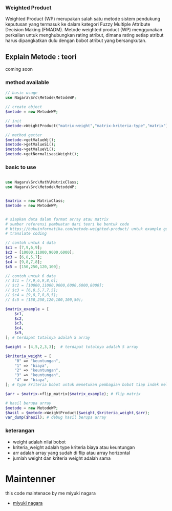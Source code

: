 ### Weighted Product

Weighted Product (WP) merupakan salah satu metode sistem pendukung keputusan yang termasuk ke dalam kategori Fuzzy Multiple Attribute Decision Making (FMADM). Metode weighted product (WP) menggunakan perkalian untuk menghubungkan rating atribut, dimana rating setiap atribut harus dipangkatkan dulu dengan bobot atribut yang bersangkutan.

## Explain Metode : teori

coming soon

### method available

```php
// basic usage
use Nagara\Src\Metode\MetodeWP;

// create object
$metode = new MetodeWP;

// init
$metode->WeightProduct("matrix-weight","matrix-kriteria-type","matrix");

// method getter
$metode->getValueWj();
$metode->getValueSi();
$metode->getValueVi();
$metode->getNormalisasiWeight();

```

### basic to use

```php

use Nagara\Src\Math\MatrixClass;
use Nagara\Src\Metode\MetodeWP;


$matrix = new MatrixClass;
$metode = new MetodeWP;


# siapkan data dalam format array atau matrix
# sumber referensi pembuatan dari teori ke bentuk code
# https://bukuinformatika.com/metode-weighted-product/ untuk example gue melakukan
# translate coding

// contoh untuk 4 data
$c1 = [7,9,6,9];
$c2 = [10000,11000,9000,6000];
$c3 = [6,8,5,7];
$c4 = [9,8,7,8];
$c5 = [150,250,120,100];

// contoh untuk 6 data
// $c1 = [7,9,6,9,8,6];
// $c2 = [10000,11000,9000,6000,6000,8000];
// $c3 = [6,8,5,7,7,5];
// $c4 = [9,8,7,8,8,5];
// $c5 = [150,250,120,100,100,50];

$matrix_example = [
	$c1,
	$c2,
	$c3,
	$c4,
	$c5,
]; # terdapat totalnya adalah 5 array

$weight = [4,5,2,3,3];	# terdapat totalnya adalah 5 array

$kriteria_weight = [
	"0" => "keuntungan",
	"1" => "biaya",
	"2" => "keuntungan",
	"3" => "keuntungan",
	"4" => "biaya",
]; # type kriteria bobot untuk menetukan pembagian bobot tiap indek melambangkan column

$arr = $matrix->flip_matrix($matrix_example); # flip matrix

# hasil berupa array
$metode = new MetodeWP;
$hasil = $metode->WeightProduct($weight,$kriteria_weight,$arr);
var_dump($hasil); # debug hasil berupa array
```

### keterangan

- weight adalah nilai bobot
- kriteria_weight adalah type kriteria biaya atau keuntungan
- arr adalah array yang sudah di flip atau array horizontal
- jumlah weight dan kriteria weight adalah sama

# Maintenner

this code maintenace by me miyuki nagara

- [miyuki nagara](https://github.com/naagaraa/)
